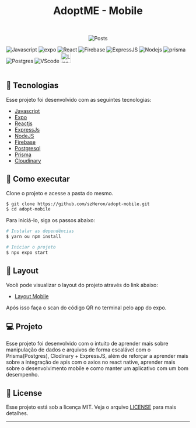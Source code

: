 <div align="center">
  <h1> AdoptME - Mobile </h1>
</div>
<br/>
<p align="center">
    <img src="https://res.cloudinary.com/dx30jwecr/image/upload/v1678127778/Main/Captura_de_tela_2023-03-06_153600_ckof5r.png" alt="Posts" border="0"/>
</p>

<div align="flex-start">
  <img src="https://img.shields.io/badge/javascript-%23323330.svg?style=for-the-badge&logo=javascript&logoColor=yellow" alt="Javascript"/>
  
  <img src="https://img.shields.io/badge/expo-%23323330.svg?style=for-the-badge&logo=expo&logoColor=white" alt="expo"/>

  <img src="https://img.shields.io/badge/reactnative-%23323330.svg?style=for-the-badge&logo=react&logoColor=%2361DAFB" alt="React"/>

  <img src="https://img.shields.io/badge/firebase-%23323330.svg?style=for-the-badge&logo=firebase" alt="Firebase"/>

  <img src="https://img.shields.io/badge/express.js-%23323330.svg?style=for-the-badge&logo=express&logoColor=%2361DAFB" alt="ExpressJS"/>

  <img src="https://img.shields.io/badge/node.js-%23323330?style=for-the-badge&logo=node.js&logoColor=green" alt="Nodejs"/>

  <img src="https://img.shields.io/badge/Prisma-%23323330?style=for-the-badge&logo=Prisma&logoColor=white" alt="prisma"/>

  <img src="https://img.shields.io/badge/postgres-%23323330.svg?style=for-the-badge&logo=postgresql&logoColor=blue" alt="Postgres"/>

  <img src="https://img.shields.io/badge/Visual%20Studio%20Code-%23323330.svg?style=for-the-badge&logo=visual-studio-code&logoColor=blue" alt="VScode"/>

  <img height=28 src="https://img.shields.io/badge/license-MIT-blue" alt="License">
</div>

<br>

## 🧪 Tecnologias

Esse projeto foi desenvolvido com as seguintes tecnologias:

- [Javascript](https://www.ecma-international.org/)
- [Expo](https://expo.dev/)
- [Reactjs](https://reactnative.dev/)
- [ExpressJs](https://expressjs.com/)
- [NodeJS](https://nodejs.org/)
- [Firebase](https://firebase.google.com/)
- [Postgresql](https://www.postgresql.org/)
- [Prisma](https://www.prisma.io/)
- [Cloudinary](https://cloudinary.com/)

## 🚀 Como executar

Clone o projeto e acesse a pasta do mesmo.

```bash
$ git clone https://github.com/szHeron/adopt-mobile.git
$ cd adopt-mobile
```

Para iniciá-lo, siga os passos abaixo:

```bash
# Instalar as dependências
$ yarn ou npm install

# Iniciar o projeto
$ npx expo start
```

## 🔖 Layout

Você pode visualizar o layout do projeto através do link abaixo:

- [Layout Mobile]([https://www.figma.com/file/u0BQK8rCf2KgzcukdRRCWh/Letmeask/duplicate](https://www.figma.com/file/5a1y7Pdo6m9tB3PKf43w8c/Untitled?node-id=0%3A1&t=3e6SMVs8VUFaFi3i-1)) 

Após isso faça o scan do código QR no terminal pelo app do expo.

## 💻 Projeto

Esse projeto foi desenvolvido com o intuito de aprender mais sobre manipulação de dados e arquivos de forma escalável com o Prisma(Postgres), Clodinary + ExpressJS, além de reforçar a aprender mais sobre a integração de apis com o axios no react native, aprender mais sobre o desenvolvimento mobile e como manter um aplicativo com um bom desempenho.

## 📝 License

Esse projeto está sob a licença MIT. Veja o arquivo [LICENSE](LICENSE.md) para mais detalhes.

---
